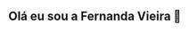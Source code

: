 ## Olá eu sou a Fernanda Vieira 👋

<!--
**Offinexp/Offinexp** is a ✨ _special_ ✨ repository because its `README.md` (this file) appears on your GitHub profile.

Here are some ideas to get you started:

- 🔭 Hoje eu trabalho com Suporte
- 🌱 Estou estudando Python, SQL, JAVA
- 😄 Pronouns: ela/dela

-->
